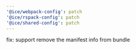 ```yaml
---
'@ice/webpack-config': patch
'@ice/rspack-config': patch
'@ice/shared-config': patch
---
```


fix: support remove the manifest info from bundle
